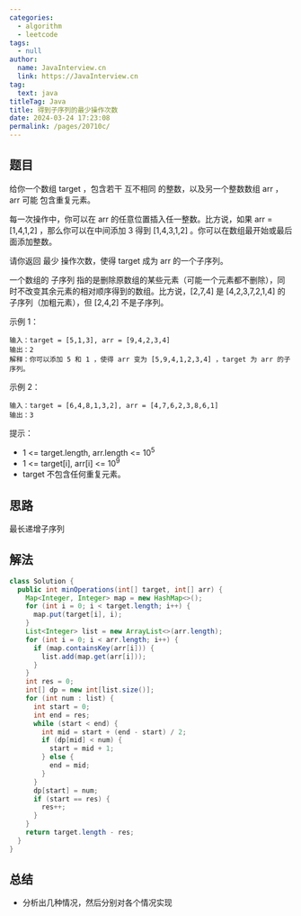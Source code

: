 ```yaml
---
categories: 
  - algorithm
  - leetcode
tags: 
  - null
author: 
  name: JavaInterview.cn
  link: https://JavaInterview.cn
tag: 
  text: java
titleTag: Java
title: 得到子序列的最少操作次数
date: 2024-03-24 17:23:08
permalink: /pages/20710c/
---
```




## 题目
给你一个数组 target ，包含若干 互不相同 的整数，以及另一个整数数组 arr ，arr 可能 包含重复元素。

每一次操作中，你可以在 arr 的任意位置插入任一整数。比方说，如果 arr = [1,4,1,2] ，那么你可以在中间添加 3 得到 [1,4,3,1,2] 。你可以在数组最开始或最后面添加整数。

请你返回 最少 操作次数，使得 target 成为 arr 的一个子序列。

一个数组的 子序列 指的是删除原数组的某些元素（可能一个元素都不删除），同时不改变其余元素的相对顺序得到的数组。比方说，[2,7,4] 是 [4,2,3,7,2,1,4] 的子序列（加粗元素），但 [2,4,2] 不是子序列。



示例 1：
  
    输入：target = [5,1,3], arr = [9,4,2,3,4]
    输出：2
    解释：你可以添加 5 和 1 ，使得 arr 变为 [5,9,4,1,2,3,4] ，target 为 arr 的子序列。
示例 2：

    输入：target = [6,4,8,1,3,2], arr = [4,7,6,2,3,8,6,1]
    输出：3


提示：

* 1 <= target.length, arr.length <= 10<sup>5</sup>
* 1 <= target[i], arr[i] <= 10<sup>9</sup>
* target 不包含任何重复元素。

## 思路

最长递增子序列

## 解法
```java
class Solution {
  public int minOperations(int[] target, int[] arr) {
    Map<Integer, Integer> map = new HashMap<>();
    for (int i = 0; i < target.length; i++) {
      map.put(target[i], i);
    }
    List<Integer> list = new ArrayList<>(arr.length);
    for (int i = 0; i < arr.length; i++) {
      if (map.containsKey(arr[i])) {
        list.add(map.get(arr[i]));
      }
    }
    int res = 0;
    int[] dp = new int[list.size()];
    for (int num : list) {
      int start = 0;
      int end = res;
      while (start < end) {
        int mid = start + (end - start) / 2;
        if (dp[mid] < num) {
          start = mid + 1;
        } else {
          end = mid;
        }
      }
      dp[start] = num;
      if (start == res) {
        res++;
      }
    }
    return target.length - res;
  }
}


```

## 总结

- 分析出几种情况，然后分别对各个情况实现 
